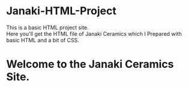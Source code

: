 # Janaki-HTML-Project<br>
This is a basic HTML project site.<br>
Here you'll get the HTML file of Janaki Ceramics which I Prepared with basic HTML and a bit of CSS.
<br>
# Welcome to the Janaki Ceramics Site.
